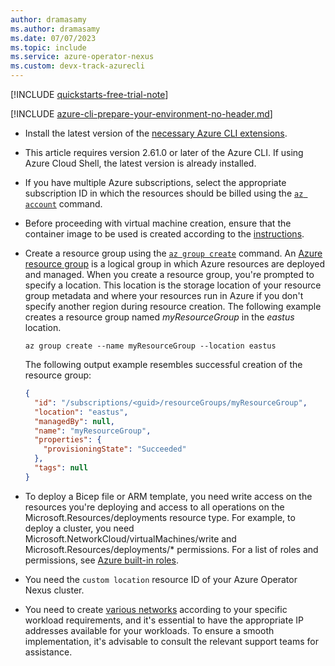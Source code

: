 ```yaml
---
author: dramasamy
ms.author: dramasamy
ms.date: 07/07/2023
ms.topic: include
ms.service: azure-operator-nexus
ms.custom: devx-track-azurecli
---
```


[!INCLUDE [quickstarts-free-trial-note](~/../reusable-content/ce-skilling/azure/includes/quickstarts-free-trial-note.md)]

[!INCLUDE [azure-cli-prepare-your-environment-no-header.md](~/../reusable-content/azure-cli/azure-cli-prepare-your-environment-no-header.md)]

* Install the latest version of the [necessary Azure CLI extensions](../../howto-install-cli-extensions.md).
* This article requires version 2.61.0 or later of the Azure CLI. If using Azure Cloud Shell, the latest version is already installed.
* If you have multiple Azure subscriptions, select the appropriate subscription ID in which the resources should be billed using the [`az account`][az-account] command.
* Before proceeding with virtual machine creation, ensure that the container image to be used is created according to the [instructions](../../howto-virtual-machine-image.md).
* Create a resource group using the [`az group create`][az-group-create] command. An [Azure resource group][azure-resource-group] is a logical group in which Azure resources are deployed and managed. When you create a resource group, you're prompted to specify a location. This location is the storage location of your resource group metadata and where your resources run in Azure if you don't specify another region during resource creation. The following example creates a resource group named *myResourceGroup* in the *eastus* location.
    ```azurecli-interactive
    az group create --name myResourceGroup --location eastus
    ```

    The following output example resembles successful creation of the resource group:

    ```json
    {
      "id": "/subscriptions/<guid>/resourceGroups/myResourceGroup",
      "location": "eastus",
      "managedBy": null,
      "name": "myResourceGroup",
      "properties": {
        "provisioningState": "Succeeded"
      },
      "tags": null
    }
    ```
* To deploy a Bicep file or ARM template, you need write access on the resources you're deploying and access to all operations on the Microsoft.Resources/deployments resource type. For example, to deploy a cluster, you need Microsoft.NetworkCloud/virtualMachines/write and Microsoft.Resources/deployments/* permissions. For a list of roles and permissions, see [Azure built-in roles](/azure/role-based-access-control/built-in-roles).
* You need the `custom location` resource ID of your Azure Operator Nexus cluster.
* You need to create [various networks](../../quickstarts-tenant-workload-prerequisites.md#create-networks-for-tenant-workloads) according to your specific workload requirements, and it's essential to have the appropriate IP addresses available for your workloads. To ensure a smooth implementation, it's advisable to consult the relevant support teams for assistance.

<!-- LINKS - internal -->
[kubernetes-concepts]: ../../../aks/concepts-clusters-workloads.md
[az-account]: /cli/azure/account
[az-group-create]: /cli/azure/group#az-group-create
[az-group-delete]: /cli/azure/group#az-group-delete
[azure-resource-group]: /azure/azure-resource-manager/management/overview
